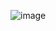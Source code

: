 ![image](https://github.com/MatheusPoliCamilo/poli-piece/assets/25781749/d10823da-76b1-4a57-9b8f-180046544c59)
